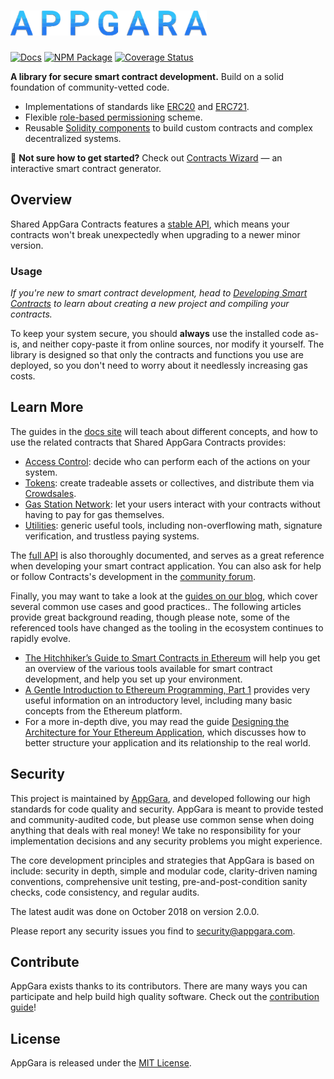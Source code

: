# <img src="logo.svg" alt="AppGara" height="40px">

[![Docs](https://img.shields.io/badge/docs-%F0%9F%93%84-blue)](https://docs.appgarra.com/contracts)
[![NPM Package](https://img.shields.io/npm/v/@openzeppelin/contracts.svg)](https://www.npmjs.org/package/@openzeppelin/contracts)
[![Coverage Status](https://codecov.io/gh/appgara/shared-agr-contracts/graph/badge.svg)](https://codecov.io/gh/appgara/shared-agr-contracts)

**A library for secure smart contract development.** Build on a solid foundation of community-vetted code.

 * Implementations of standards like [ERC20](https://docs.appgarra.com/contracts/erc20) and [ERC721](https://docs.appgarra.com/contracts/erc721).
 * Flexible [role-based permissioning](https://docs.appgarra.com/contracts/access-control) scheme.
 * Reusable [Solidity components](https://docs.appgarra.com/contracts/utilities) to build custom contracts and complex decentralized systems.

:mage: **Not sure how to get started?** Check out [Contracts Wizard](https://wizard.appgara.com/) — an interactive smart contract generator.

## Overview

Shared AppGara Contracts features a [stable API](https://docs.appgarra.com/contracts/releases-stability#api-stability), which means your contracts won't break unexpectedly when upgrading to a newer minor version.

### Usage

_If you're new to smart contract development, head to [Developing Smart Contracts](https://docs.appgarra.com/learn/developing-smart-contracts) to learn about creating a new project and compiling your contracts._

To keep your system secure, you should **always** use the installed code as-is, and neither copy-paste it from online sources, nor modify it yourself. The library is designed so that only the contracts and functions you use are deployed, so you don't need to worry about it needlessly increasing gas costs.

## Learn More

The guides in the [docs site](https://docs.appgarra.com/contracts) will teach about different concepts, and how to use the related contracts that Shared AppGara Contracts provides:

* [Access Control](https://docs.appgarra.com/contracts/access-control): decide who can perform each of the actions on your system.
* [Tokens](https://docs.appgarra.com/contracts/tokens): create tradeable assets or collectives, and distribute them via [Crowdsales](https://docs.appgarra.com/contracts/crowdsales).
* [Gas Station Network](https://docs.appgarra.com/contracts/gsn): let your users interact with your contracts without having to pay for gas themselves.
* [Utilities](https://docs.appgarra.com/contracts/utilities): generic useful tools, including non-overflowing math, signature verification, and trustless paying systems.

The [full API](https://docs.appgarra.com/contracts/api/token/ERC20) is also thoroughly documented, and serves as a great reference when developing your smart contract application. You can also ask for help or follow Contracts's development in the [community forum](https://www.appgara.com).

Finally, you may want to take a look at the [guides on our blog](https://blog.appgara.com/guides), which cover several common use cases and good practices.. The following articles provide great background reading, though please note, some of the referenced tools have changed as the tooling in the ecosystem continues to rapidly evolve.

* [The Hitchhiker’s Guide to Smart Contracts in Ethereum](https://blog.appgara.com/the-hitchhikers-guide-to-smart-contracts-in-ethereum-848f08001f05) will help you get an overview of the various tools available for smart contract development, and help you set up your environment.
* [A Gentle Introduction to Ethereum Programming, Part 1](https://blog.appgara.com/a-gentle-introduction-to-ethereum-programming-part-1-783cc7796094) provides very useful information on an introductory level, including many basic concepts from the Ethereum platform.
* For a more in-depth dive, you may read the guide [Designing the Architecture for Your Ethereum Application](https://blog.appgara.com/designing-the-architecture-for-your-ethereum-application-9cec086f8317), which discusses how to better structure your application and its relationship to the real world.

## Security

This project is maintained by [AppGara](https://appgara.com), and developed following our high standards for code quality and security. AppGara is meant to provide tested and community-audited code, but please use common sense when doing anything that deals with real money! We take no responsibility for your implementation decisions and any security problems you might experience.

The core development principles and strategies that AppGara is based on include: security in depth, simple and modular code, clarity-driven naming conventions, comprehensive unit testing, pre-and-post-condition sanity checks, code consistency, and regular audits.

The latest audit was done on October 2018 on version 2.0.0.

Please report any security issues you find to security@appgara.com.

## Contribute

AppGara exists thanks to its contributors. There are many ways you can participate and help build high quality software. Check out the [contribution guide](CONTRIBUTING.md)!

## License

AppGara is released under the [MIT License](LICENSE).
